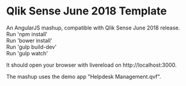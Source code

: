 # Qlik Sense June 2018 Template
An AngularJS mashup, compatible with Qlik Sense June 2018 release.  
Run 'npm install'  
Run 'bower install'  
Run 'gulp build-dev'  
Run 'gulp watch'  

It should open your browser with livereload on http://localhost:3000.

The mashup uses the demo app "Helpdesk Management.qvf".